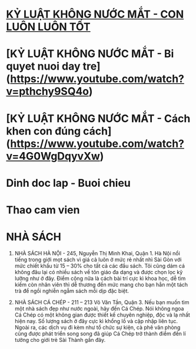 # [KỶ LUẬT KHÔNG NƯỚC MẮT - CON LUÔN LUÔN TỐT ](https://www.youtube.com/watch?v=b2ySQrefZ2k)
# [KỶ LUẬT KHÔNG NƯỚC MẮT - Bi quyet nuoi day tre] (https://www.youtube.com/watch?v=pthchy9SQ4o)
# [KỶ LUẬT KHÔNG NƯỚC MẮT - Cách khen con đúng cách] (https://www.youtube.com/watch?v=4G0WgDqyvXw)
# Dinh doc lap - Buoi chieu
# Thao cam vien
# NHÀ SÁCH
1. NHÀ SÁCH HÀ NỘI -  245, Nguyễn Thị Minh Khai, Quận 1.
Hà Nội nổi tiếng trong giới mọt sách vì giá cả luôn ở mức rẻ nhất nhì Sài Gòn với mức chiết khấu từ 15 – 30% cho tất cả các đầu sách. Tôi cũng dám cá không đâu lại có nhiều sách về tôn giáo đa dạng và được chọn lọc kỹ lưỡng như ở đây. Điểm cộng nữa là cách bài trí cực kì khoa học, dễ tìm kiếm còn nhân viên thì dễ thương đến mức mang cho bạn hẳn một tách trà để ngồi nghiễn ngẫm sách mỗi dịp đặc biệt.

2. NHÀ SÁCH CÁ CHÉP - 211 – 213 Võ Văn Tần, Quận 3.
Nếu bạn muốn tìm một nhà sách đẹp như nước ngoài, hãy đến Cá Chép. Nói không ngoa Cá Chép có một không gian được thiết kế chuyên nghiệp, độc và lạ nhất hiện nay. Số lượng sách ở đây cực kì khổng lồ và cập nhập liên tục. Ngoài ra, các dịch vụ đi kèm như tổ chức sự kiện, cà phê văn phòng cũng được phát triển song song đã giúp Cá Chép trở thành điểm đến lí tưởng cho giới trẻ Sài Thành gần đây.
